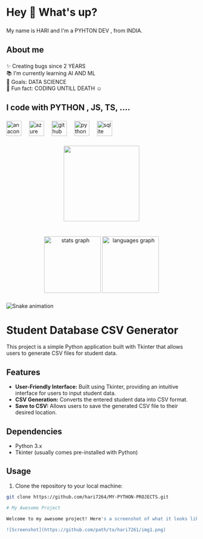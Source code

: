 <h1 align="left">Hey 👋 What's up?</h1>

###

<p align="left">My name is HARI  and I'm a PYHTON DEV , from  INDIA.</p>

###

<h2 align="left">About me</h2>

###

<p align="left">✨ Creating bugs since 2 YEARS <br>📚 I'm currently learning AI AND ML<br>🎯 Goals: DATA SCIENCE <br>🎲 Fun fact: CODING UNTILL DEATH ☺</p>

###

<h2 align="left">I code with PYTHON , JS, TS, ....</h2>

###

<div align="left">
  <img src="https://cdn.jsdelivr.net/gh/devicons/devicon/icons/anaconda/anaconda-original.svg" height="40" alt="anaconda logo"  />
  <img width="12" />
  <img src="https://cdn.jsdelivr.net/gh/devicons/devicon/icons/azure/azure-original.svg" height="40" alt="azure logo"  />
  <img width="12" />
  <img src="https://cdn.jsdelivr.net/gh/devicons/devicon/icons/github/github-original.svg" height="40" alt="github logo"  />
  <img width="12" />
  <img src="https://cdn.jsdelivr.net/gh/devicons/devicon/icons/python/python-original.svg" height="40" alt="python logo"  />
  <img width="12" />
  <img src="https://cdn.jsdelivr.net/gh/devicons/devicon/icons/sqlite/sqlite-original.svg" height="40" alt="sqlite logo"  />
</div>

###

<div align="center">
  <img height="200" src="https://media.giphy.com/media/v1.Y2lkPTc5MGI3NjExbnJxazU3aTl2cmhzbWs4aHAzZnEyeXV3dmUxeDR5M2kyYW02OGwydSZlcD12MV9pbnRlcm5hbF9naWZfYnlfaWQmY3Q9Zw/CuuSHzuc0O166MRfjt/giphy.gif"  />
</div>

###

<br clear="both">

<div align="center">
  <img src="https://github-readme-stats.vercel.app/api?username=hari7261&hide_title=false&hide_rank=false&show_icons=true&include_all_commits=true&count_private=true&disable_animations=false&theme=dracula&locale=en&hide_border=false&order=1" height="150" alt="stats graph"  />
  <img src="https://github-readme-stats.vercel.app/api/top-langs?username=hari7261&locale=en&hide_title=false&layout=compact&card_width=320&langs_count=5&theme=dracula&hide_border=false&order=2" height="150" alt="languages graph"  />
</div>

###

<p align="left"></p>

###

<img src="https://raw.githubusercontent.com/hari7261/hari7261/output/snake.svg" alt="Snake animation" />

###

# Student Database CSV Generator

This project is a simple Python application built with Tkinter that allows users to generate CSV files for student data.

## Features

- **User-Friendly Interface:** Built using Tkinter, providing an intuitive interface for users to input student data.
- **CSV Generation:** Converts the entered student data into CSV format.
- **Save to CSV:** Allows users to save the generated CSV file to their desired location.

## Dependencies

- Python 3.x
- Tkinter (usually comes pre-installed with Python)

## Usage

1. Clone the repository to your local machine:

```bash
git clone https://github.com/hari7264/MY-PYTHON-PROJECTS.git

# My Awesome Project

Welcome to my awesome project! Here's a screenshot of what it looks like:

![Screenshot](https://github.com/path/to/hari7261/img1.png)

